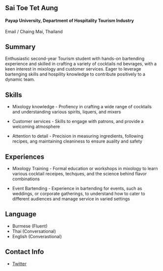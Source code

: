## Sai Toe Tet Aung
#### Payap University, Department of Hospitality Tourism Industry 


Email / Chaing Mai, Thailand

## Summary 

Enthusiastic second-year Tourism student with hands-on bartending experience and skilled in crafting a variety of cocktails nd bevrages, with a keen interest in mixology and customer services. Eager to leverage bartenging skills and hospility knowledge to contribute positively to a dynamic team.

## Skills

-  Mixology knowledge - Profiency in crafting a wide range of cocktails and understanding various spirits, liquers, and mixers

 - Customer services - Skills to engage with patrons, and provide a welcoming atmosphere
  
 - Attention to detail - Precision in measuring ingredients, following recipes, ang maintaining cleaniness to ensure auality and safety

## Experiences

- Mixology Training - Formal education or workshops in mixology to learn various cocktail receipes, techques, and the science behind flavor combinations

- Event Bartending - Experience in bartending for events, such as weddings, or corporate gatherings, to understand how to cater to different audiences and manage service in varied settings

## Language

  -  Burmese (Fluent)
  -  Thai (Conversational)
  -  English (Converastional)

## Contact Info

- [Twitter](https://x.com/saitoetetaung1?s=21&t=0fb8A48o34wHC4MAt9pSeQ)
